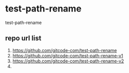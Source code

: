 # test-path-rename
test-path-rename


## repo url list

1. https://github.com/gitcode-com/test-path-rename
2. https://github.com/gitcode-com/test-path-rename-v1
3. https://github.com/gitcode-com/test-path-rename-v2
4. 
